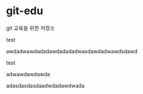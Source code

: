 # git-edu
git 교육을 위한 저장소

test

awdadwawdadadawdadadadwasdawdadwawdsdawd


test


adwawdawdawda




adasdasdasdaadwdadawdwada
